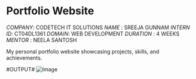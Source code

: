 # Portfolio Website
*COMPANY*: CODETECH IT SOLUTIONS
*NAME* : SREEJA GUNNAM
*INTERN ID*: CT04DL1361
*DOMAIN*: WEB DEVELOPMENT
*DURATION* : 4 WEEKS
*MENTOR* : NEELA SANTOSH

My personal portfolio website showcasing projects, skills, and achievements.

#OUTPUT#
![Image](https://github.com/user-attachments/assets/a7313add-602d-45a2-a9ca-237c42855ab7)
